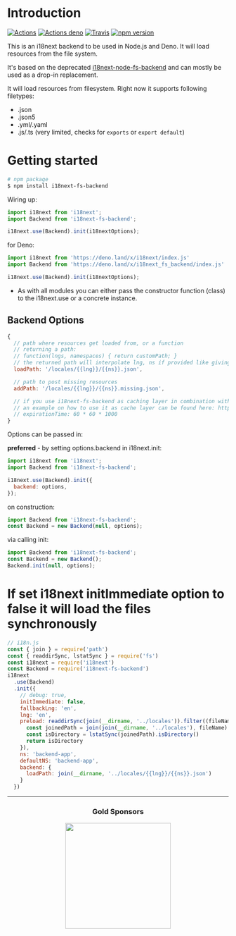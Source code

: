 # Introduction

[![Actions](https://github.com/i18next/i18next-fs-backend/workflows/node/badge.svg)](https://github.com/i18next/i18next-fs-backend/actions?query=workflow%3Anode)
[![Actions deno](https://github.com/i18next/i18next-fs-backend/workflows/deno/badge.svg)](https://github.com/i18next/i18next-fs-backend/actions?query=workflow%3Adeno)
[![Travis](https://img.shields.io/travis/i18next/i18next-fs-backend/master.svg?style=flat-square)](https://travis-ci.org/i18next/i18next-fs-backend)
[![npm version](https://img.shields.io/npm/v/i18next-fs-backend.svg?style=flat-square)](https://www.npmjs.com/package/i18next-fs-backend)

This is an i18next backend to be used in Node.js and Deno. It will load resources from the file system.

It's based on the deprecated [i18next-node-fs-backend](https://github.com/i18next/i18next-node-fs-backend) and can mostly be used as a drop-in replacement.

It will load resources from filesystem. Right now it supports following filetypes:

- .json
- .json5
- .yml/.yaml
- .js/.ts (very limited, checks for `exports` or `export default`)

# Getting started

```bash
# npm package
$ npm install i18next-fs-backend
```

Wiring up:

```js
import i18next from 'i18next';
import Backend from 'i18next-fs-backend';

i18next.use(Backend).init(i18nextOptions);
```

for Deno:

```js
import i18next from 'https://deno.land/x/i18next/index.js'
import Backend from 'https://deno.land/x/i18next_fs_backend/index.js'

i18next.use(Backend).init(i18nextOptions);
```

- As with all modules you can either pass the constructor function (class) to the i18next.use or a concrete instance.

## Backend Options

```js
{
  // path where resources get loaded from, or a function
  // returning a path:
  // function(lngs, namespaces) { return customPath; }
  // the returned path will interpolate lng, ns if provided like giving a static path
  loadPath: '/locales/{{lng}}/{{ns}}.json',

  // path to post missing resources
  addPath: '/locales/{{lng}}/{{ns}}.missing.json',

  // if you use i18next-fs-backend as caching layer in combination with i18next-chained-backend, you can optionally set an expiration time
  // an example on how to use it as cache layer can be found here: https://github.com/i18next/i18next-fs-backend/blob/master/example/caching/app.js
  // expirationTime: 60 * 60 * 1000
}
```

Options can be passed in:

**preferred** - by setting options.backend in i18next.init:

```js
import i18next from 'i18next';
import Backend from 'i18next-fs-backend';

i18next.use(Backend).init({
  backend: options,
});
```

on construction:

```js
import Backend from 'i18next-fs-backend';
const Backend = new Backend(null, options);
```

via calling init:

```js
import Backend from 'i18next-fs-backend';
const Backend = new Backend();
Backend.init(null, options);
```

# If set i18next initImmediate option to false it will load the files synchronously

```js
// i18n.js
const { join } = require('path')
const { readdirSync, lstatSync } = require('fs')
const i18next = require('i18next')
const Backend = require('i18next-fs-backend')
i18next
  .use(Backend)
  .init({
    // debug: true,
    initImmediate: false,
    fallbackLng: 'en',
    lng: 'en',
    preload: readdirSync(join(__dirname, '../locales')).filter((fileName) => {
      const joinedPath = join(join(__dirname, '../locales'), fileName)
      const isDirectory = lstatSync(joinedPath).isDirectory()
      return isDirectory
    }),
    ns: 'backend-app',
    defaultNS: 'backend-app',
    backend: {
      loadPath: join(__dirname, '../locales/{{lng}}/{{ns}}.json')
    }
  })
```

---

<h3 align="center">Gold Sponsors</h3>

<p align="center">
  <a href="https://locize.com/" target="_blank">
    <img src="https://raw.githubusercontent.com/i18next/i18next/master/assets/locize_sponsor_240.gif" width="240px">
  </a>
</p>
